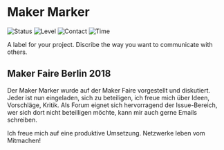 # Maker Marker
![Status](https://www.nikolairadke.de/makermarker/status.png)
![Level](https://www.nikolairadke.de/makermarker/level.png)
![Contact](https://www.nikolairadke.de/makermarker/contact.png)
![Time](https://www.nikolairadke.de/makermarker/time.png)

A label for your project. Discribe the way you want to communicate with others.

## Maker Faire Berlin 2018

Der Maker Marker wurde auf der Maker Faire vorgestellt und diskutiert. Jeder ist nun eingeladen, sich zu beteiligen, ich freue mich über Ideen, Vorschläge, Kritik. Als Forum eignet sich hervorragend der Issue-Bereich, wer sich dort nicht beteilligen möchte, kann mir auch gerne Emails schreiben.
  
Ich freue mich auf eine produktive Umsetzung. Netzwerke leben vom Mitmachen!
  
